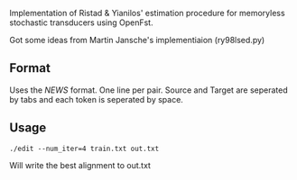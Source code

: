 Implementation of Ristad & Yianilos' estimation procedure for
memoryless stochastic transducers using OpenFst.

Got some ideas from Martin Jansche's implementiaion (ry98lsed.py)

Format
--------

Uses the *NEWS* format. One line per pair. Source and Target are seperated
by tabs and each token is seperated by space.


Usage
-------

    ./edit --num_iter=4 train.txt out.txt

Will write the best alignment to out.txt
